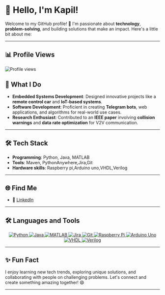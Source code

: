 # 👋 Hello, I'm Kapil!

Welcome to my GitHub profile! 🚀 I'm passionate about **technology**, **problem-solving**, and building solutions that make an impact. Here's a little bit about me:

---
## 📊 **Profile Views**
![Profile views](https://komarev.com/ghpvc/?username=tanikella-kapil&color=brightgreen)


## 💼 **What I Do**
- **Embedded Systems Development**: Designed innovative projects like a **remote control car** and **IoT-based systems**.
- **Software Development**: Proficient in creating **Telegram bots**, web applications, and algorithms for real-world use cases.
- **Research Enthusiast**: Contributed to an **IEEE paper** involving **collision warnings** and **data rate optimization** for V2V communication.

---

## 🛠️ **Tech Stack**
- **Programming**: Python, Java, MATLAB
- **Tools**: Maven, PythonAnywhere,Jira,Git
- **Hardware skills**: Raspberry pi,Arduino uno,VHDL,Verilog

---
## 🌐 **Find Me**
- 📱 [LinkedIn](https://www.linkedin.com/in/tanikella-kapil-a3b31024b/)

---

## 🛠️ Languages and Tools

<p align="center">
  <a href="https://www.python.org/" target="_blank">
    <img src="https://img.icons8.com/color/48/000000/python.png" alt="Python" />
  </a>
  <a href="https://www.oracle.com/java/" target="_blank">
    <img src="https://img.icons8.com/color/48/000000/java-coffee-cup-logo.png" alt="Java" />
  </a>
  <a href="https://www.mathworks.com/products/matlab.html" target="_blank">
    <img src="https://img.icons8.com/external-tal-revivo-shadow-tal-revivo/48/000000/external-matlab-a-multi-paradigm-numerical-computing-environment-and-proprietary-programming-language-logo-shadow-tal-revivo.png" alt="MATLAB" />
  </a>
  <a href="https://www.atlassian.com/software/jira" target="_blank">
    <img src="https://img.icons8.com/color/48/000000/jira.png" alt="Jira" />
  </a>
  <a href="https://git-scm.com/" target="_blank">
    <img src="https://img.icons8.com/color/48/000000/git.png" alt="Git" />
  </a>
  <a href="https://www.raspberrypi.org/" target="_blank">
    <img src="https://img.icons8.com/color/48/000000/raspberry-pi.png" alt="Raspberry Pi" />
  </a>
  <a href="https://www.arduino.cc/" target="_blank">
    <img src="https://img.icons8.com/color/48/000000/arduino.png" alt="Arduino Uno" />
  </a>
  <a href="https://en.wikipedia.org/wiki/VHDL" target="_blank">
    <img src="https://img.icons8.com/external-flat-juicy-fish/48/000000/external-code-coding-and-development-flat-flat-juicy-fish.png" alt="VHDL" />
  </a>
  <a href="https://en.wikipedia.org/wiki/Verilog" target="_blank">
    <img src="https://img.icons8.com/external-flat-juicy-fish/48/000000/external-code-ii-coding-and-development-flat-flat-juicy-fish.png" alt="Verilog" />
  </a>
</p>

---

## ✨ **Fun Fact**
I enjoy learning new tech trends, exploring unique solutions, and collaborating with people on challenging problems. Let's connect and create something amazing together! 😄

---
